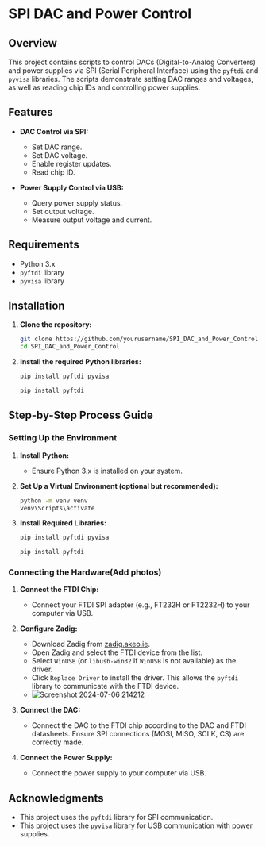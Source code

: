 # SPI DAC and Power Control

## Overview

This project contains scripts to control DACs (Digital-to-Analog Converters) and power supplies via SPI (Serial Peripheral Interface) using the `pyftdi` and `pyvisa` libraries. The scripts demonstrate setting DAC ranges and voltages, as well as reading chip IDs and controlling power supplies.

## Features

- **DAC Control via SPI:**
  - Set DAC range.
  - Set DAC voltage.
  - Enable register updates.
  - Read chip ID.

- **Power Supply Control via USB:**
  - Query power supply status.
  - Set output voltage.
  - Measure output voltage and current.

## Requirements

- Python 3.x
- `pyftdi` library
- `pyvisa` library

## Installation

1. **Clone the repository:**

    ```bash
    git clone https://github.com/yourusername/SPI_DAC_and_Power_Control.git
    cd SPI_DAC_and_Power_Control
    ```

2. **Install the required Python libraries:**

    ```bash
    pip install pyftdi pyvisa
    ```
    ```bash
    pip install pyftdi
    ```

## Step-by-Step Process Guide

### Setting Up the Environment

1. **Install Python:**
    - Ensure Python 3.x is installed on your system.

2. **Set Up a Virtual Environment (optional but recommended):**
    ```bash
    python -m venv venv
    venv\Scripts\activate
    ```

3. **Install Required Libraries:**
    ```bash
    pip install pyftdi pyvisa
    ```
    ```bash
    pip install pyftdi
    ```

### Connecting the Hardware(Add photos)

1. **Connect the FTDI Chip:**
    - Connect your FTDI SPI adapter (e.g., FT232H or FT2232H) to your computer via USB.

2. **Configure Zadig:**
    - Download Zadig from [zadig.akeo.ie](https://zadig.akeo.ie/).
    - Open Zadig and select the FTDI device from the list.
    - Select `WinUSB` (or `libusb-win32` if `WinUSB` is not available) as the driver.
    - Click `Replace Driver` to install the driver. This allows the `pyftdi` library to communicate with the FTDI device.
    - ![Screenshot 2024-07-06 214212](https://github.com/vimalselvarajan/Hastest-SPI-DAC-and-Power-Control/assets/75275299/c52ff8d3-3639-4508-887c-2a1fbdf6f7e2)


3. **Connect the DAC:**
    - Connect the DAC to the FTDI chip according to the DAC and FTDI datasheets. Ensure SPI connections (MOSI, MISO, SCLK, CS) are correctly made.

4. **Connect the Power Supply:**
    - Connect the power supply to your computer via USB.

## Acknowledgments

- This project uses the `pyftdi` library for SPI communication.
- This project uses the `pyvisa` library for USB communication with power supplies.

